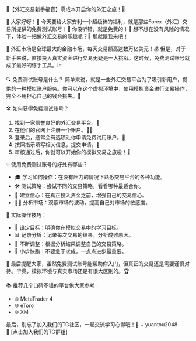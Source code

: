 🚀【外汇交易新手福音】零成本开启你的外汇之旅！🎉

👋 大家好呀！👋 今天要给大家安利一个超级棒的福利，就是那些Forex（外汇）交易所提供的免费测试账号！🎯 你没听错，就是免费的！🎁 想不想在没有风险的情况下，体验一把做外汇交易的乐趣呢？👀 那就跟我来吧！

💸 外汇市场是全球最大的金融市场，每天交易额高达数万亿美元！💰 但是，对于新手来说，直接投入真实资金进行交易无疑是一大挑战。这时候，免费测试账号就成了最好的练手工具。📈

🔍 免费测试账号是什么？
简单来说，就是一些外汇交易平台为了吸引新用户，提供的一种模拟账户服务。你可以在这个虚拟环境中，使用模拟资金进行交易操作，完全不用担心自己的钱会损失。🎯

🛠️ 如何获得免费测试账号？
1. 找到一家信誉良好的外汇交易平台。👑
2. 在他们的官网上注册一个账户。👩‍💻
3. 登录后，通常会有选项让你申请免费试用账户。🎈
4. 按照指示填写相关信息，提交申请。📝
5. 审核通过后，你就可以开始你的模拟交易之旅啦！🚀

💡 使用免费测试账号的好处有哪些？
- 🎓 学习如何操作：在没有压力的情况下熟悉交易平台的各种功能。
- 🛠️ 测试策略：尝试不同的交易策略，看看哪种最适合你。
- 💪 建立信心：在真正投入资金之前，增强自己的交易信心。
- 🕵️‍♂️ 分析市场：观察市场的波动，提高自己对市场的敏感度。

🌈 实际操作技巧：
- 🎯 设定目标：明确你在模拟交易中的学习目标。
- 📊 记录分析：记录每次交易的结果，分析成败原因。
- 🔄 不断调整：根据分析结果调整自己的交易策略。
- 🚀 小步快跑：不要急于求成，一点点进步最重要。

📢 最后提醒大家，虽然免费测试账号能帮助你入门，但真正的交易还是需要谨慎对待。毕竟，模拟环境与真实市场还是有很大区别的。🏆

📚 推荐几个口碑不错的平台供大家参考：
- 🌐 MetaTrader 4
- 🌐 eToro
- 🌐 XM

最后，别忘了加入我们的TG社区，一起交流学习心得哦！💪 + yuantou2048  
🔗 [点击加入我们的TG群组]